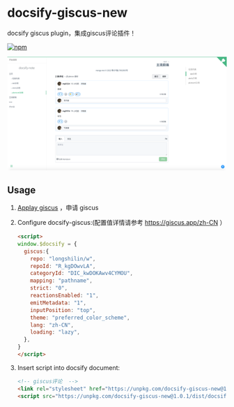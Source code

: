 # docsify-giscus-new
docsify giscus plugin，集成giscus评论插件！

[![npm](https://img.shields.io/npm/v/docsify-plugin-toc.svg?style=flat-square)](https://www.npmjs.com/package/docsify-giscus)

![示例](demo.png)


## Usage
1. [Applay giscus](https://giscus.app/zh-CN) ，申请 giscus

2. Configure docsify-giscus:(配置值详情请参考 https://giscus.app/zh-CN ）

    ```html
    <script>
    window.$docsify = {
      giscus:{
        repo: "longshilin/w",
        repoId: "R_kgDOwvLA",
        categoryId: "DIC_kwDOKAwv4CYMOU",
        mapping: "pathname",
        strict: "0",
        reactionsEnabled: "1",
        emitMetadata: "1",
        inputPosition: "top",
        theme: "preferred_color_scheme",
        lang: "zh-CN",
        loading: "lazy",
      },
    }
    </script>
    ```

3. Insert script into docsify document:

    ```html
    <!-- giscus评论  -->
    <link rel="stylesheet" href="https://unpkg.com/docsify-giscus-new@1.0.1/dist/giscus.css">
    <script src="https://unpkg.com/docsify-giscus-new@1.0.1/dist/docsify-giscus.min.js"></script>
    ```
